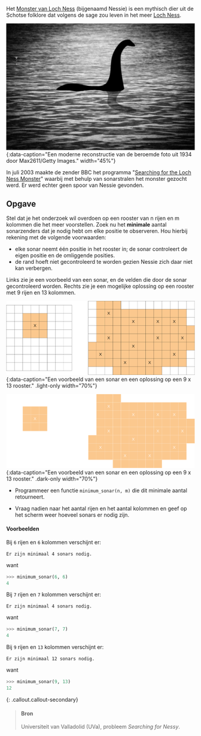 Het <a href="https://nl.wikipedia.org/wiki/Monster_van_Loch_Ness" target="_blank">Monster van Loch Ness</a> (bijgenaamd Nessie) is een mythisch dier uit de Schotse folklore dat volgens de sage zou leven in het meer <a href="https://nl.wikipedia.org/wiki/Loch_Ness_(meer)" target="_blank">Loch Ness</a>.

![Een moderne reconstructie van de beroemde foto uit 1934 door Max2611/Getty Images.](media/nessy.png "Een moderne reconstructie van de beroemde foto uit 1934 door Max2611/Getty Images."){:data-caption="Een moderne reconstructie van de beroemde foto uit 1934 door Max2611/Getty Images."  width="45%"}

In juli 2003 maakte de zender BBC het programma "<a href="http://news.bbc.co.uk/2/hi/science/nature/3096839.stm" target="_blank">Searching for the Loch Ness Monster</a>" waarbij met behulp van sonarstralen het monster gezocht werd. Er werd echter geen spoor van Nessie gevonden.

## Opgave

Stel dat je het onderzoek wil overdoen op een rooster van n rijen en m kolommen die het meer voorstellen. Zoek nu het **minimale** aantal sonarzenders dat je nodig hebt om elke positie te observeren. Hou hierbij rekening met de volgende voorwaarden:

- elke sonar neemt één positie in het rooster in; de sonar controleert de eigen positie en de omliggende posities.
- de rand hoeft niet gecontroleerd te worden gezien Nessie zich daar niet kan verbergen.

Links zie je een voorbeeld van een sonar, en de velden die door de sonar gecontroleerd worden. Rechts zie je een mogelijke oplossing op een rooster met 9 rijen en 13 kolommen.

![Een voorbeeld van een sonar en een oplossing op een 9 x 13 rooster.](media/image.png "Een voorbeeld van een sonar en een oplossing op een 9 x 13 rooster."){:data-caption="Een voorbeeld van een sonar en een oplossing op een 9 x 13 rooster." .light-only width="70%"}

![Een voorbeeld van een sonar en een oplossing op een 9 x 13 rooster.](media/image_dark.png "Een voorbeeld van een sonar en een oplossing op een 9 x 13 rooster."){:data-caption="Een voorbeeld van een sonar en een oplossing op een 9 x 13 rooster." .dark-only width="70%"}

* Programmeer een functie `minimum_sonar(n, m)` die dit minimale aantal retourneert.

* Vraag nadien naar het aantal rijen en het aantal kolommen en geef op het scherm weer hoeveel sonars er nodig zijn.

#### Voorbeelden

Bij `6` rijen en `6` kolommen verschijnt er:
```
Er zijn minimaal 4 sonars nodig.
```
want
```python
>>> minimum_sonar(6, 6)
4
```

Bij `7` rijen en `7` kolommen verschijnt er:
```
Er zijn minimaal 4 sonars nodig.
```
want

```python
>>> minimum_sonar(7, 7)
4
```

Bij `9` rijen en `13` kolommen verschijnt er:
```
Er zijn minimaal 12 sonars nodig.
```
want
```python
>>> minimum_sonar(9, 13)
12
```

{: .callout.callout-secondary}
>#### Bron
> Universiteit van Valladolid (UVa), probleem *Searching for Nessy*.
